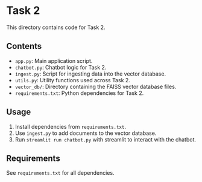 # Task 2

This directory contains code for Task 2.

## Contents

- `app.py`: Main application script.
- `chatbot.py`: Chatbot logic for Task 2.
- `ingest.py`: Script for ingesting data into the vector database.
- `utils.py`: Utility functions used across Task 2.
- `vector_db/`: Directory containing the FAISS vector database files.
- `requirements.txt`: Python dependencies for Task 2.

## Usage

1. Install dependencies from `requirements.txt`.
2. Use `ingest.py` to add documents to the vector database.
3. Run `streamlit run chatbot.py` with streamlit to interact with the chatbot. 

## Requirements

See `requirements.txt` for all dependencies.
